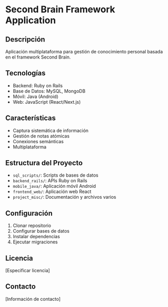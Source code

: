 # Second Brain Framework Application

## Descripción
Aplicación multiplataforma para gestión de conocimiento personal basada en el framework Second Brain.

## Tecnologías
- Backend: Ruby on Rails
- Base de Datos: MySQL, MongoDB
- Móvil: Java (Android)
- Web: JavaScript (React/Next.js)

## Características
- Captura sistemática de información
- Gestión de notas atómicas
- Conexiones semánticas
- Multiplataforma

## Estructura del Proyecto
- `sql_scripts/`: Scripts de bases de datos
- `backend_rails/`: APIs Ruby on Rails
- `mobile_java/`: Aplicación móvil Android
- `frontend_web/`: Aplicación web React
- `project_misc/`: Documentación y archivos varios

## Configuración
1. Clonar repositorio
2. Configurar bases de datos
3. Instalar dependencias
4. Ejecutar migraciones

## Licencia
[Especificar licencia]

## Contacto
[Información de contacto]